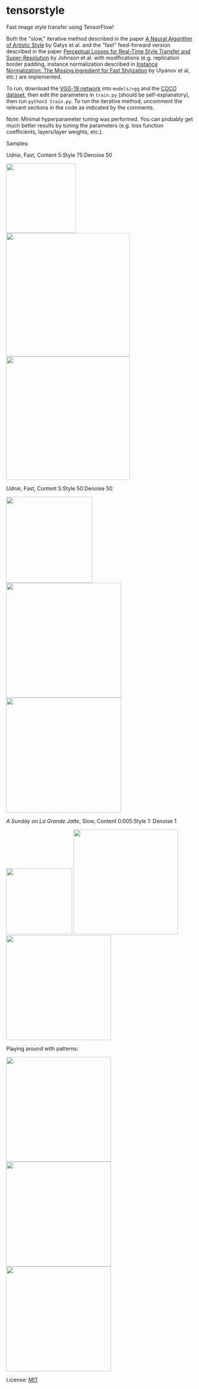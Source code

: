 # tensorstyle
Fast image style transfer using TensorFlow!

Both the "slow," iterative method described in the paper [A Neural Algorithm of Artistic Style](https://arxiv.org/abs/1508.06576) by Gatys et al. and the "fast" feed-forward version described in the paper [Perceptual Losses for Real-Time Style Transfer and Super-Resolution](https://arxiv.org/abs/1603.08155) by Johnson et al. with modifications (e.g. replication border padding, instance normalization described in [Instance Normalization: The Missing Ingredient for Fast Stylization](https://arxiv.org/abs/1607.08022) by Ulyanov et al, etc.) are implemented.

To run, download the [VGG-19 network](http://www.vlfeat.org/matconvnet/models/imagenet-vgg-verydeep-19.mat) into `models/vgg` and the [COCO dataset](http://mscoco.org/), then edit the parameters in `train.py` (should be self-explanatory), then run `python3 train.py`. To run the iterative method, uncomment the relevant sections in the code as indicated by the comments.

Note: Minimal hyperparameter tuning was performed. You can probably get much better results by tuning the parameters (e.g. loss function coefficients, layers/layer weights, etc.).

Samples:

*Udnie*, Fast, Content 5:Style 75:Denoise 50

<img src="https://raw.githubusercontent.com/tonypeng/tensorstyle/master/examples/Udnie/style.jpg" height="186">
<img src="https://github.com/tonypeng/tensorstyle/blob/master/examples/Udnie/BostonSkyline.jpg" width="330">
<img src="https://raw.githubusercontent.com/tonypeng/tensorstyle/master/examples/Udnie/BostonSkylineStyled_75.jpg" width="330">

*Udnie*, Fast, Content 5:Style 50:Denoise 50

<img src="https://raw.githubusercontent.com/tonypeng/tensorstyle/master/examples/Udnie/style.jpg" height="230">
<img src="https://github.com/tonypeng/tensorstyle/blob/master/examples/Udnie/GoldenGate.jpg" width="307">
<img src="https://raw.githubusercontent.com/tonypeng/tensorstyle/master/examples/Udnie/GoldenGateStyled.jpg" width="307">

*A Sunday on La Grande Jatte*, Slow, Content 0.005:Style 1: Denoise 1

<img src="https://github.com/tonypeng/ml-playground/blob/master/style-transfer/ASundayOnLaGrandeJatte.jpg?raw=true" height="176">
<img src="https://github.com/tonypeng/ml-playground/blob/master/style-transfer/KillianCourt.jpg?raw=true" width="280">
<img src="https://raw.githubusercontent.com/tonypeng/ml-playground/master/style-transfer/KillianCourt%2BASundayOnLaGrandeJatte_Denoised.jpg" width="280">


Playing around with patterns:


<img src="https://s-media-cache-ak0.pinimg.com/736x/48/d8/2e/48d82e9b70c9762cafc305f6ecc7aff2.jpg" height="280">
<img src="https://graph.facebook.com/100001233078747/picture?type=large" width="280">
<img src="http://i.imgur.com/1M3Yed0.png" width="280">



License: [MIT](https://github.com/tonypeng/tensorstyle/blob/master/LICENSE)
